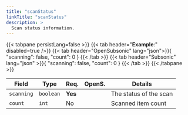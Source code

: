 ```yaml
---
title: "scanStatus"
linkTitle: "scanStatus"
description: >
  Scan status information.
---
```


{{< tabpane persistLang=false >}}
{{< tab header="**Example**:" disabled=true />}}
{{< tab header="OpenSubsonic" lang="json">}}{
  "scanning": false,
  "count": 0
}
{{< /tab >}}
{{< tab header="Subsonic" lang="json" >}}{
  "scanning": false,
  "count": 0
}
{{< /tab >}}
{{< /tabpane >}}

| Field |  Type | Req. | OpenS. | Details |
| --- | --- | --- | --- | --- |
| `scanning` | `boolean` | **Yes** |     | The status of the scan |
| `count` | `int` | No |     | Scanned item count |
